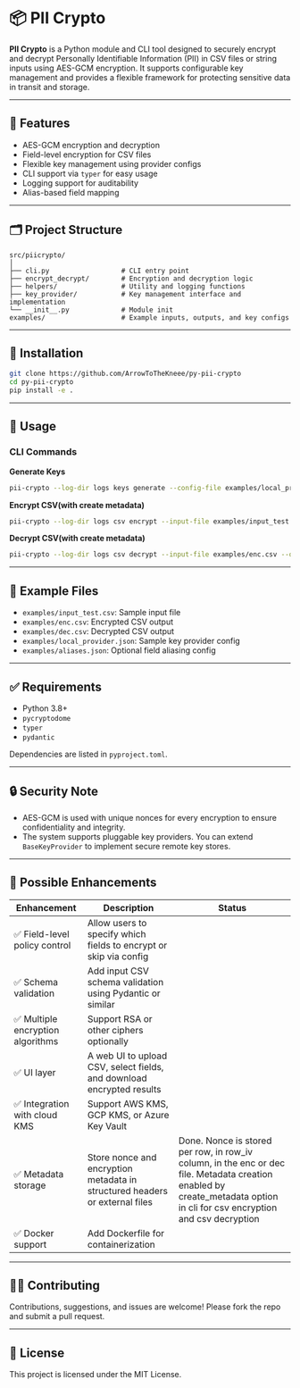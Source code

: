 
# 📦 PII Crypto

**PII Crypto** is a Python module and CLI tool designed to securely encrypt and decrypt Personally Identifiable Information (PII) in CSV files or string inputs using AES-GCM encryption. It supports configurable key management and provides a flexible framework for protecting sensitive data in transit and storage.

---

## 🔧 Features

- AES-GCM encryption and decryption
- Field-level encryption for CSV files
- Flexible key management using provider configs
- CLI support via `typer` for easy usage
- Logging support for auditability
- Alias-based field mapping

---

## 🗂️ Project Structure

```
src/piicrypto/
│
├── cli.py                  # CLI entry point
├── encrypt_decrypt/        # Encryption and decryption logic
├── helpers/                # Utility and logging functions
├── key_provider/           # Key management interface and implementation
└── __init__.py             # Module init
examples/                   # Example inputs, outputs, and key configs
```

---

## 🚀 Installation

```bash
git clone https://github.com/ArrowToTheKneee/py-pii-crypto
cd py-pii-crypto
pip install -e .
```

---

## 📌 Usage

### CLI Commands

**Generate Keys**
```bash
pii-crypto --log-dir logs keys generate --config-file examples/local_provider.json --mode local
```

**Encrypt CSV(with create metadata)**
```bash
pii-crypto --log-dir logs csv encrypt --input-file examples/input_test.csv --output-file examples/enc.csv --config-file examples/local_provider.json --mode local --create-metadata
```

**Decrypt CSV(with create metadata)**
```bash
pii-crypto --log-dir logs csv decrypt --input-file examples/enc.csv --output-file examples/dec.csv --config-file examples/local_provider.json --mode local --create-metadata
```

---

## 📁 Example Files

- `examples/input_test.csv`: Sample input file
- `examples/enc.csv`: Encrypted CSV output
- `examples/dec.csv`: Decrypted CSV output
- `examples/local_provider.json`: Sample key provider config
- `examples/aliases.json`: Optional field aliasing config

---

## ✅ Requirements

- Python 3.8+
- `pycryptodome`
- `typer`
- `pydantic`

Dependencies are listed in `pyproject.toml`.

---

## 🔒 Security Note

- AES-GCM is used with unique nonces for every encryption to ensure confidentiality and integrity.
- The system supports pluggable key providers. You can extend `BaseKeyProvider` to implement secure remote key stores.

---

## 🧠 Possible Enhancements

| Enhancement | Description | Status |
|-------------|-------------|--------|
| ✅ Field-level policy control | Allow users to specify which fields to encrypt or skip via config |
| ✅ Schema validation | Add input CSV schema validation using Pydantic or similar |
| ✅ Multiple encryption algorithms | Support RSA or other ciphers optionally |
| ✅ UI layer | A web UI to upload CSV, select fields, and download encrypted results |
| ✅ Integration with cloud KMS | Support AWS KMS, GCP KMS, or Azure Key Vault |
| ✅ Metadata storage | Store nonce and encryption metadata in structured headers or external files | Done. Nonce is stored per row, in row_iv column, in the enc or dec file. Metadata creation enabled by create_metadata option in cli for csv encryption and csv decryption
| ✅ Docker support | Add Dockerfile for containerization |

---

## 👩‍💻 Contributing

Contributions, suggestions, and issues are welcome! Please fork the repo and submit a pull request.

---

## 📄 License

This project is licensed under the MIT License.
